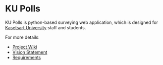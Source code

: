 # KU Polls

KU Polls is python-based surveying web application, which is designed for [Kasetsart University](https://www.ku.ac.th/th) staff and students.

For more details: 
  - [Project Wiki](../../wiki)
  - [Vision Statement](../../wiki/vision-statement)
  - [Requirements](../../wiki/requirements)
